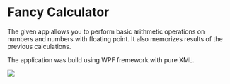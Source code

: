 # Fancy Calculator

The given app allows you to perform basic arithmetic operations on numbers and numbers with floating point. It also memorizes results of the previous calculations.

The application was build using WPF fremework with pure XML.

![](calculator.jpg)

